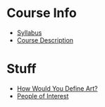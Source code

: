 # Course Info
* [Syllabus](https://worreaud000.github.io/digitalart/syllabus)
* [Course Description](https://worreaud000.github.io/digitalart/course-description)

# Stuff
 
* [How Would You Define Art?](https://worreaud000.github.io/digitalart/define-art)
* [People of Interest](https://worreaud000.github.io/digitalart/people-of-interest)
